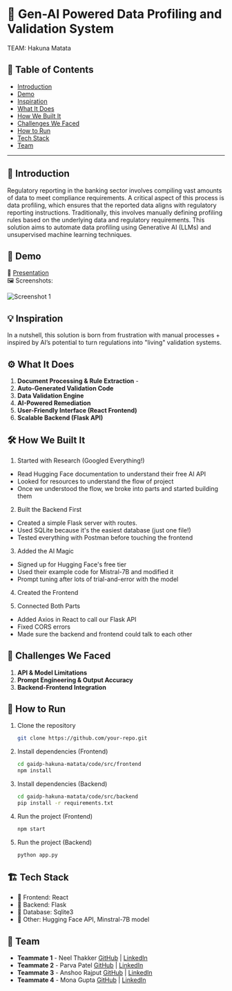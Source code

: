 # 🚀 Gen-AI Powered Data Profiling and Validation System
   TEAM: Hakuna Matata

## 📌 Table of Contents
- [Introduction](#introduction)
- [Demo](#demo)
- [Inspiration](#inspiration)
- [What It Does](#what-it-does)
- [How We Built It](#how-we-built-it)
- [Challenges We Faced](#challenges-we-faced)
- [How to Run](#how-to-run)
- [Tech Stack](#tech-stack)
- [Team](#team)

---

## 🎯 Introduction
Regulatory reporting in the banking sector involves compiling vast amounts of data to meet compliance requirements. A critical aspect of this process is data profiling, which ensures that the reported data aligns with regulatory reporting instructions. Traditionally, this involves manually defining profiling rules based on the underlying data and regulatory requirements. This solution aims to automate data profiling using Generative AI (LLMs) and unsupervised machine learning techniques.

## 🎥 Demo
🔗 [Presentation](#)  
🖼️ Screenshots:

![Screenshot 1](link-to-image)

## 💡 Inspiration
In a nutshell, this solution is born from frustration with manual processes + inspired by AI’s potential to turn regulations into "living" validation systems.

## ⚙️ What It Does
1. **Document Processing & Rule Extraction** - 
2. **Auto-Generated Validation Code**
3. **Data Validation Engine**
4. **AI-Powered Remediation**
5. **User-Friendly Interface (React Frontend)**
6. **Scalable Backend (Flask API)**

## 🛠️ How We Built It
1. Started with Research (Googled Everything!)
- Read Hugging Face documentation to understand their free AI API
- Looked for resources to understand the flow of project
- Once we understood the flow, we broke into parts and started building them
  
2. Built the Backend First
- Created a simple Flask server with routes.
- Used SQLite because it's the easiest database (just one file!)
- Tested everything with Postman before touching the frontend

3. Added the AI Magic
- Signed up for Hugging Face's free tier
- Used their example code for Mistral-7B and modified it
- Prompt tuning after lots of trial-and-error with the model

4. Created the Frontend
   
5. Connected Both Parts
- Added Axios in React to call our Flask API
- Fixed CORS errors
- Made sure the backend and frontend could talk to each other

## 🚧 Challenges We Faced
1. **API & Model Limitations**
2. **Prompt Engineering & Output Accuracy**
3. **Backend-Frontend Integration**

## 🏃 How to Run
1. Clone the repository  
   ```sh
   git clone https://github.com/your-repo.git
   ```
2. Install dependencies (Frontend)
   ```sh
   cd gaidp-hakuna-matata/code/src/frontend
   npm install
   ```
3. Install dependencies (Backend)
   ```sh
   cd gaidp-hakuna-matata/code/src/backend
   pip install -r requirements.txt
   ```
4. Run the project (Frontend)  
   ```sh
   npm start
   ```
5. Run the project (Backend)
   ```sh
   python app.py
   ```

## 🏗️ Tech Stack
- 🔹 Frontend: React 
- 🔹 Backend: Flask
- 🔹 Database: Sqlite3
- 🔹 Other: Hugging Face API, Minstral-7B model

## 👥 Team
- **Teammate 1** - Neel Thakker [GitHub](#) | [LinkedIn](#)
- **Teammate 2** - Parva Patel [GitHub](#) | [LinkedIn](#)
- **Teammate 3** - Anshoo Rajput [GitHub](#) | [LinkedIn](#)
- **Teammate 4** - Mona Gupta [GitHub](#) | [LinkedIn](#)
